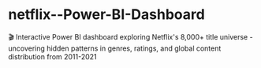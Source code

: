 # netflix--Power-BI-Dashboard
 🎬 Interactive Power BI dashboard exploring Netflix's 8,000+ title universe - uncovering hidden patterns in genres, ratings, and global content distribution from 2011-2021
